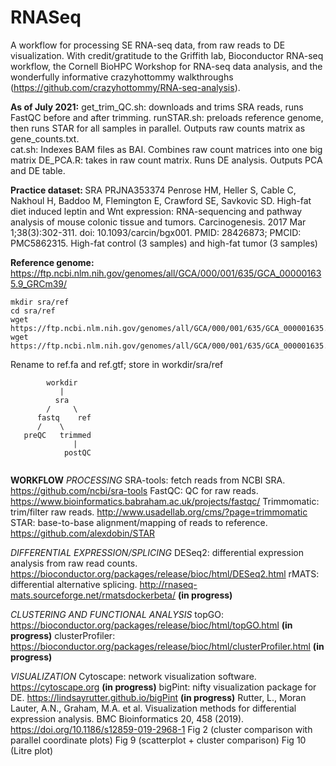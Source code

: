 # RNASeq
A workflow for processing SE RNA-seq data, from raw reads to DE visualization.
With credit/gratitude to the Griffith lab, Bioconductor RNA-seq workflow, the Cornell BioHPC Workshop for RNA-seq data analysis, and the wonderfully informative crazyhottommy walkthroughs (https://github.com/crazyhottommy/RNA-seq-analysis).

<b>As of July 2021:</b>
get_trim_QC.sh: downloads and trims SRA reads, runs FastQC before and after trimming. 
runSTAR.sh: preloads reference genome, then runs STAR for all samples in parallel. Outputs raw counts matrix as gene_counts.txt.  
cat.sh: Indexes BAM files as BAI. Combines raw count matrices into one big matrix
DE_PCA.R: takes in raw count matrix. Runs DE analysis. Outputs PCA and DE table.

<b>Practice dataset: </b>
SRA PRJNA353374
Penrose HM, Heller S, Cable C, Nakhoul H, Baddoo M, Flemington E, Crawford SE, Savkovic SD. High-fat diet induced leptin and Wnt expression: RNA-sequencing and pathway analysis of mouse colonic tissue and tumors. Carcinogenesis. 2017 Mar 1;38(3):302-311. doi: 10.1093/carcin/bgx001. PMID: 28426873; PMCID: PMC5862315. 
High-fat control (3 samples) and high-fat tumor (3 samples)

<b>Reference genome:</b>
https://ftp.ncbi.nlm.nih.gov/genomes/all/GCA/000/001/635/GCA_000001635.9_GRCm39/
```
mkdir sra/ref
cd sra/ref
wget https://ftp.ncbi.nlm.nih.gov/genomes/all/GCA/000/001/635/GCA_000001635.9_GRCm39/GCA_000001635.9_GRCm39_genomic.fna.gz
wget https://ftp.ncbi.nlm.nih.gov/genomes/all/GCA/000/001/635/GCA_000001635.9_GRCm39/GCA_000001635.9_GRCm39_genomic.gtf.gz
```
Rename to ref.fa and ref.gtf; store in workdir/sra/ref
```
        workdir
           |
          sra
        /     \
      fastq    ref
      /    \
   preQC   trimmed
              |
            postQC
                 
```

<b>WORKFLOW</b>
<i>PROCESSING</i>
SRA-tools: fetch reads from NCBI SRA. https://github.com/ncbi/sra-tools
FastQC: QC for raw reads. https://www.bioinformatics.babraham.ac.uk/projects/fastqc/
Trimmomatic: trim/filter raw reads. http://www.usadellab.org/cms/?page=trimmomatic
STAR: base-to-base alignment/mapping of reads to reference. https://github.com/alexdobin/STAR

<i>DIFFERENTIAL EXPRESSION/SPLICING</i>
DESeq2: differential expression analysis from raw read counts. https://bioconductor.org/packages/release/bioc/html/DESeq2.html
rMATS: differential alternative splicing. http://rnaseq-mats.sourceforge.net/rmatsdockerbeta/ <b>(in progress) </b>

<i>CLUSTERING AND FUNCTIONAL ANALYSIS</i>
topGO: https://bioconductor.org/packages/release/bioc/html/topGO.html <b>(in progress)</b>
clusterProfiler: https://bioconductor.org/packages/release/bioc/html/clusterProfiler.html <b>(in progress)</b>

<i>VISUALIZATION</i>
Cytoscape: network visualization software. https://cytoscape.org <b>(in progress)</b>
bigPint: nifty visualization package for DE. https://lindsayrutter.github.io/bigPint <b>(in progress)</b>
  Rutter, L., Moran Lauter, A.N., Graham, M.A. et al. Visualization methods for differential expression analysis. BMC Bioinformatics 20, 458 (2019). https://doi.org/10.1186/s12859-019-2968-1
  Fig 2 (cluster comparison with parallel coordinate plots)
  Fig 9 (scatterplot + cluster comparison)
  Fig 10 (Litre plot)


